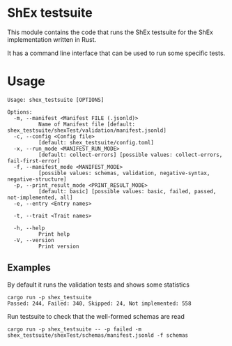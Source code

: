 # ShEx testsuite

This module contains the code that runs the ShEx testsuite for the ShEx implementation written in Rust.

It has a command line interface that can be used to run some specific tests.

# Usage

```
Usage: shex_testsuite [OPTIONS]

Options:
  -m, --manifest <Manifest FILE (.jsonld)>
          Name of Manifest file [default: shex_testsuite/shexTest/validation/manifest.jsonld]
  -c, --config <Config file>
          [default: shex_testsuite/config.toml]
  -x, --run_mode <MANIFEST_RUN_MODE>
          [default: collect-errors] [possible values: collect-errors, fail-first-error]
  -f, --manifest_mode <MANIFEST_MODE>
          [possible values: schemas, validation, negative-syntax, negative-structure]
  -p, --print_result_mode <PRINT_RESULT_MODE>
          [default: basic] [possible values: basic, failed, passed, not-implemented, all]
  -e, --entry <Entry names>
          
  -t, --trait <Trait names>
          
  -h, --help
          Print help
  -V, --version
          Print version
```

## Examples

By default it runs the validation tests and shows some statistics

```
cargo run -p shex_testsuite
Passed: 244, Failed: 340, Skipped: 24, Not implemented: 558
```

Run testsuite to check that the well-formed schemas are read

```
cargo run -p shex_testsuite -- -p failed -m shex_testsuite/shexTest/schemas/manifest.jsonld -f schemas
```
